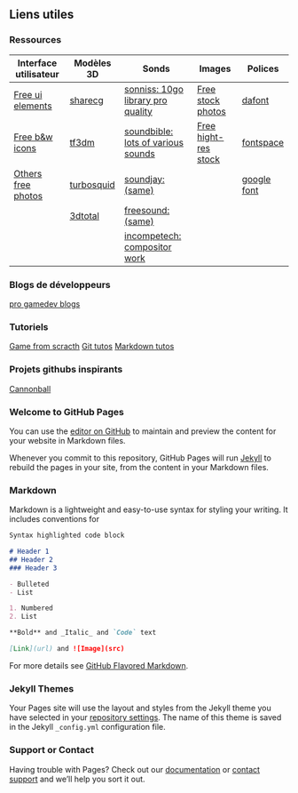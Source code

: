
## Liens utiles

### Ressources 

| Interface utilisateur  | Modèles 3D  | Sonds  | Images | Polices |
|---|---|---|---|---|
| [Free ui elements](https://pixelsticky.wordpress.com/2015/06/27/free-ui-resources-for-game-developers/)  | [sharecg](http://www.sharecg.com/)  | [sonniss: 10go library pro quality](http://www.sonniss.com/)  | [Free stock photos](https://stocksnap.io/)  | [dafont]( http://www.dafont.com/fr/) |
| [Free b&w icons](http://game-icons.net/)  | [tf3dm](http://tf3dm.com/)  | [soundbible: lots of various sounds](http://soundbible.com/)  | [Free hight-res stock](https://unsplash.com/)  | [fontspace](http://www.fontspace.com/) |
| [Others free photos](http://www.kaboompics.com/)  | [turbosquid](https://www.turbosquid.com/)  | [soundjay: (same)](https://www.soundjay.com/)  |   | [google font](https://fonts.google.com/)  |
|   | [3dtotal](http://www.3dtotal.com/)  | [freesound: (same)](http://www.freesound.org/)  |   |  |
|   |   | [incompetech: compositor work ](http://incompetech.com/) |   |  |


### Blogs de développeurs
[pro gamedev blogs](http://www.thegameengineer.com/blog/category/gamedevelopment/)

### Tutoriels
[Game from scracth](http://www.gamefromscratch.com/)
[Git tutos](http://ohshitgit.com/)
[Markdown tutos](https://guides.github.com/features/mastering-markdown/)

### Projets githubs inspirants
[Cannonball](https://github.com/djyt/cannonball/wiki)

### Welcome to GitHub Pages

You can use the [editor on GitHub](https://github.com/Obsy69/OozProject/edit/master/index.md) to maintain and preview the content for your website in Markdown files.

Whenever you commit to this repository, GitHub Pages will run [Jekyll](https://jekyllrb.com/) to rebuild the pages in your site, from the content in your Markdown files.

### Markdown

Markdown is a lightweight and easy-to-use syntax for styling your writing. It includes conventions for

```markdown
Syntax highlighted code block

# Header 1
## Header 2
### Header 3

- Bulleted
- List

1. Numbered
2. List

**Bold** and _Italic_ and `Code` text

[Link](url) and ![Image](src)
```

For more details see [GitHub Flavored Markdown](https://guides.github.com/features/mastering-markdown/).

### Jekyll Themes

Your Pages site will use the layout and styles from the Jekyll theme you have selected in your [repository settings](https://github.com/Obsy69/OozProject/settings). The name of this theme is saved in the Jekyll `_config.yml` configuration file.

### Support or Contact

Having trouble with Pages? Check out our [documentation](https://help.github.com/categories/github-pages-basics/) or [contact support](https://github.com/contact) and we’ll help you sort it out.
